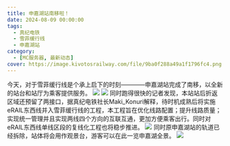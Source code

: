 ```yaml
---
title: 申嘉湖站南移啦！
date: 2024-08-09 00:00:00
tags:
  - 真纪电铁
  - 雪菲缓行线
  - 申嘉湖站
category:
  - [MC服务器, 最新动态]
cover: https://image.kivotosrailway.com/file/9ba0f288a49a1f1796fc4.png
---
```

今天，对于雪菲缓行线是个承上启下的时刻————申嘉湖站完成了南移，以全新的站台和站厅为乘客提供服务。
![](https://image.kivotosrailway.com/file/05a5e10e839e3fe09dd21.png)
![](https://image.kivotosrailway.com/file/05d8ad830fc1110577a53.png)
同时跑得很快的记者发现，本站站后折返区域还预留了两接口，据真纪电铁社长Maki_Konuri解释，待时机成熟后将实施eRAIL东西线并入雪菲缓行线的工程，本工程旨在优化线路配置；提升线路质量；实现统一管理并且实现两线四个方向的互联互通，更加方便乘客出行。同时对eRAIL东西线单线区段的复线化工程也将稳步推进。
![](https://image.kivotosrailway.com/file/e487af3f62ed644ff8455.png)
同时原申嘉湖站的轨道已经拆除，站体将会用作观景台，游客可以在此一览申嘉湖全景。
![](https://image.kivotosrailway.com/file/2aeb5d2d422a3ca7a760d.png)